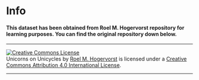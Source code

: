 # Info

#### This dataset has been obtained from Roel M. Hogervorst repository for learning purposes. You can find the original repository down below.

<hr>
<a rel="license" href="http://creativecommons.org/licenses/by/4.0/"><img alt="Creative Commons License" style="border-width:0" src="https://i.creativecommons.org/l/by/4.0/88x31.png" /></a><br /><span xmlns:dct="http://purl.org/dc/terms/" href="http://purl.org/dc/dcmitype/Dataset" property="dct:title" rel="dct:type">Unicorns on Unicycles</span> by <a xmlns:cc="http://creativecommons.org/ns#" href="https://github.com/RMHogervorst/unicorns_on_unicycles" property="cc:attributionName" rel="cc:attributionURL">Roel M. Hogervorst</a> is licensed under a <a rel="license" href="http://creativecommons.org/licenses/by/4.0/">Creative Commons Attribution 4.0 International License</a>.

<hr>
